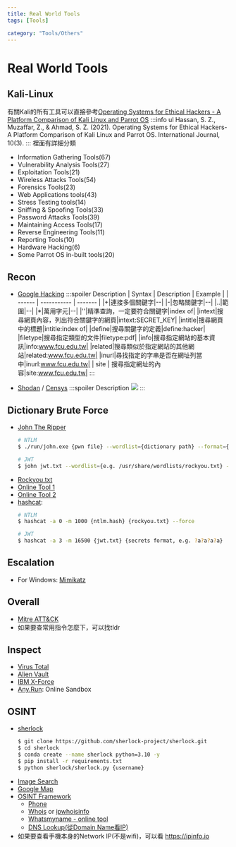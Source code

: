 ```yaml
---
title: Real World Tools
tags: [Tools]

category: "Tools/Others"
---
```


# Real World Tools

## Kali-Linux
有關Kali的所有工具可以直接參考[Operating Systems for Ethical Hackers - A Platform Comparison of Kali Linux and Parrot OS](https://www.researchgate.net/profile/Syed-Zain-Ul-Hassan-2/publication/369305777_Operating_Systems_for_Ethical_Hackers_-_A_Platform_Comparison_of_Kali_Linux_and_Parrot_OS/links/6414544c315dfb4cce89b6a3/Operating-Systems-for-Ethical-Hackers-A-Platform-Comparison-of-Kali-Linux-and-Parrot-OS.pdf)
:::info
ul Hassan, S. Z., Muzaffar, Z., & Ahmad, S. Z. (2021). Operating Systems for Ethical Hackers-A Platform Comparison of Kali Linux and Parrot OS. International Journal, 10(3).
:::
裡面有詳細分類
* Information Gathering Tools(67)
* Vulnerability Analysis Tools(27)
* Exploitation Tools(21)
* Wireless Attacks Tools(54)
* Forensics Tools(23)
* Web Applications tools(43)
* Stress Testing tools(14)
* Sniffing & Spoofing Tools(33)
* Password Attacks Tools(39)
* Maintaining Access Tools(17)
* Reverse Engineering Tools(11)
* Reporting Tools(10)
* Hardware Hacking(6)
* Some Parrot OS in-built tools(20)

## Recon
* [Google Hacking](https://www.exploit-db.com/google-hacking-database)
    :::spoiler Description
    | Syntax | Description | Example |
    | ------ | ----------- | ------- |
    |+|連接多個關鍵字|--|
    |-|忽略關鍵字|--|
    |..|範圍|--|
    |\*|萬用字元|--|
    |''|精準查詢，一定要符合關鍵字|index of|
    |intext|搜尋網頁內容，列出符合關鍵字的網頁|intext:SECRET_KEY|
    |intitle|搜尋網頁中的標題|intitle:index of|
    |define|搜尋關鍵字的定義|define:hacker|
    |filetype|搜尋指定類型的文件|filetype:pdf|
    |info|搜尋指定網站的基本資訊|info:www.fcu.edu.tw|
    |related|搜尋類似於指定網站的其他網站|related:www.fcu.edu.tw|
    |inurl|尋找指定的字串是否在網址列當中|inurl:www.fcu.edu.tw|
    | site   | 搜尋指定網址的內容|site:www.fcu.edu.tw|
    :::


* [Shodan](https://www.shodan.io/dashboard) / [Censys](https://search.censys.io/)
    :::spoiler Description
    ![](https://hackmd.io/_uploads/Hym-h3oH2.png)
    :::

## Dictionary Brute Force
* [John The Ripper](https://www.openwall.com/john/)
    ```bash
    # NTLM
    $ ./run/john.exe {pwn file} --wordlist={dictionary path} --format={NT...}
    
    # JWT
    $ john jwt.txt --wordlist={e.g. /usr/share/wordlists/rockyou.txt} --format={jwt alg, e.g. HMAC-SHA256}
    ```
* [Rockyou.txt](https://www.google.com/url?sa=t&rct=j&q=&esrc=s&source=web&cd=&ved=2ahUKEwiyotmP3uD_AhVB72EKHd3QCHMQFnoECBQQAQ&url=https%3A%2F%2Fgithub.com%2Fbrannondorsey%2Fnaive-hashcat%2Freleases%2Fdownload%2Fdata%2Frockyou.txt&usg=AOvVaw3snAERl1mU6Ccr4WFEazBd&opi=89978449)
* [Online Tool 1](https://www.cmd5.com/)
* [Online Tool 2](https://hashes.com/en/decrypt/hash)
* [hashcat](https://home.gamer.com.tw/creationDetail.php?sn=3669363):
    ```bash
    # NTLM
    $ hashcat -a 0 -m 1000 {ntlm.hash} {rockyou.txt} --force
    
    # JWT
    $ hashcat -a 3 -m 16500 {jwt.txt} {secrets format, e.g. ?a?a?a?a}
    ```

## Escalation
* For Windows: [Mimikatz](https://github.com/ParrotSec/mimikatz)

## Overall
* [Mitre ATT&CK](https://attack.mitre.org/)
* 如果要查常用指令怎麼下，可以找tldr

## Inspect
* [Virus Total](https://www.virustotal.com/gui/home/upload)
* [Alien Vault](https://otx.alienvault.com)
* [IBM X-Force](https://exchange.xforce.ibmcloud.com)
* [Any.Run](https://app.any.run/): Online Sandbox

## OSINT
* [sherlock](https://github.com/sherlock-project/sherlock)
    ```bash
    $ git clone https://github.com/sherlock-project/sherlock.git
    $ cd sherlock
    $ conda create --name sherlock python=3.10 -y
    $ pip install -r requirements.txt
    $ python sherlock/sherlock.py {username}
    ```
* [Image Search](https://images.google.com/)
* [Google Map](https://www.google.com/maps)
* [OSINT Framework](https://osintframework.com/)
    * [Phone](https://www.truecaller.com)
    * [Whois](https://www.whois.com/whois) or [ipwhoisinfo](https://ipwhoisinfo.com/)
    * [Whatsmyname - online tool](https://whatsmyname.app/)
    * [DNS Lookup(從Domain Name看IP)](https://www.whatismyip.com/dns-lookup/)
* 如果要查看手機本身的Network IP(不是wifi)，可以看 https://ipinfo.io 